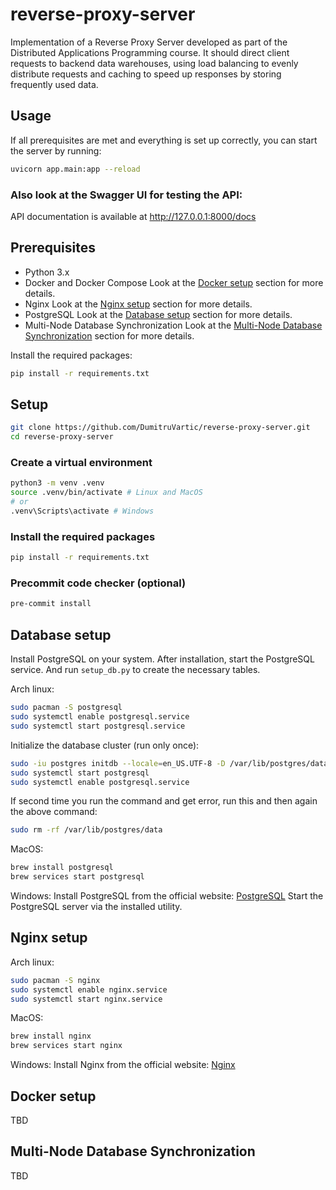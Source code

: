 # reverse-proxy-server

Implementation of a Reverse Proxy Server developed as part of the Distributed Applications Programming course. It should direct client requests to backend data warehouses, using load balancing to evenly distribute requests and caching to speed up responses by storing frequently used data.

## Usage

If all prerequisites are met and everything is set up correctly, you can start the server by running:

```bash
uvicorn app.main:app --reload
```

### Also look at the **Swagger UI** for testing the API:
API documentation is available at <http://127.0.0.1:8000/docs>

## Prerequisites

- Python 3.x
- Docker and Docker Compose Look at the [Docker setup](#docker-setup) section for more details.
- Nginx Look at the [Nginx setup](#nginx-setup) section for more details.
- PostgreSQL Look at the [Database setup](#database-setup) section for more details.
- Multi-Node Database Synchronization Look at the [Multi-Node Database Synchronization](#multi-node-database-synchronization) section for more details.

Install the required packages:

```bash
pip install -r requirements.txt
```

## Setup

```bash
git clone https://github.com/DumitruVartic/reverse-proxy-server.git
cd reverse-proxy-server
```

### Create a virtual environment

```bash
python3 -m venv .venv
source .venv/bin/activate # Linux and MacOS
# or
.venv\Scripts\activate # Windows
```

### Install the required packages

```bash
pip install -r requirements.txt
```

### Precommit code checker (optional)

```bash
pre-commit install
```

## Database setup

Install PostgreSQL on your system.
After installation, start the PostgreSQL service. And run `setup_db.py` to create the necessary tables.

Arch linux:

```bash
sudo pacman -S postgresql
sudo systemctl enable postgresql.service
sudo systemctl start postgresql.service
```

Initialize the database cluster (run only once):

```bash
sudo -iu postgres initdb --locale=en_US.UTF-8 -D /var/lib/postgres/data
sudo systemctl start postgresql
sudo systemctl enable postgresql.service
```

If second time you run the command and get error, run this and then again the above command:

```bash
sudo rm -rf /var/lib/postgres/data
```

MacOS:

```bash
brew install postgresql
brew services start postgresql
```

Windows:
Install PostgreSQL from the official website:
[PostgreSQL](https://www.postgresql.org/download/windows/)
Start the PostgreSQL server via the installed utility.

## Nginx setup

Arch linux:

```bash
sudo pacman -S nginx
sudo systemctl enable nginx.service
sudo systemctl start nginx.service
```

MacOS:

```bash
brew install nginx
brew services start nginx
```

Windows:
Install Nginx from the official website:
[Nginx](https://nginx.org/en/download.html)

## Docker setup

TBD

## Multi-Node Database Synchronization

TBD
